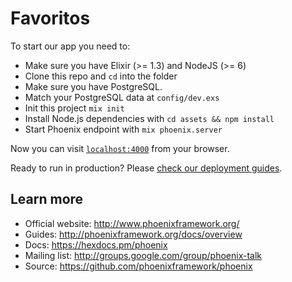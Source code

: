 # Favoritos

To start our app you need to:

  * Make sure you have Elixir (>= 1.3) and NodeJS (>= 6)
  * Clone this repo and `cd` into the folder
  * Make sure you have PostgreSQL.
  * Match your PostgreSQL data at `config/dev.exs`
  * Init this project `mix init`
  * Install Node.js dependencies with `cd assets && npm install`
  * Start Phoenix endpoint with `mix phoenix.server`

Now you can visit [`localhost:4000`](http://localhost:4000) from your browser.

Ready to run in production? Please [check our deployment guides](http://www.phoenixframework.org/docs/deployment).

## Learn more

  * Official website: http://www.phoenixframework.org/
  * Guides: http://phoenixframework.org/docs/overview
  * Docs: https://hexdocs.pm/phoenix
  * Mailing list: http://groups.google.com/group/phoenix-talk
  * Source: https://github.com/phoenixframework/phoenix
